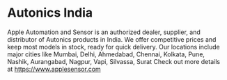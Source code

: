 # Autonics India
Apple Automation and Sensor is an authorized dealer, supplier, and distributor of Autonics products in India. We offer competitive prices and keep most models in stock, ready for quick delivery. Our locations include major cities like Mumbai, Delhi, Ahmedabad, Chennai, Kolkata, Pune, Nashik, Aurangabad, Nagpur, Vapi, Silvassa, Surat
Check out more details at https://www.applesensor.com

